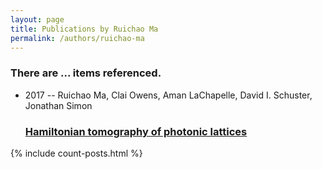 ```yaml
---
layout: page
title: Publications by Ruichao Ma
permalink: /authors/ruichao-ma
---
```


<h3 id="number-posts">There are ... items referenced.</h3>
<ul class="post-list">
<li><span class='post-meta'>2017 -- Ruichao Ma, Clai Owens, Aman LaChapelle, David I. Schuster, Jonathan Simon</span><h3><a class='post-link' href="{{ site.baseurl }}/hamiltonian-tomography-of-photonic-lattices">Hamiltonian tomography of photonic lattices</a></h3></li>

</ul>
{% include count-posts.html %}
